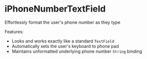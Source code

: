 # iPhoneNumberTextField

Effortlessly format the user's phone number as they type


Features:
* Looks and works exactly like a standard `TextField`
* Automatically sets the user's keyboard to phone pad
* Maintains unformatted underlying phone number `String` binding 
